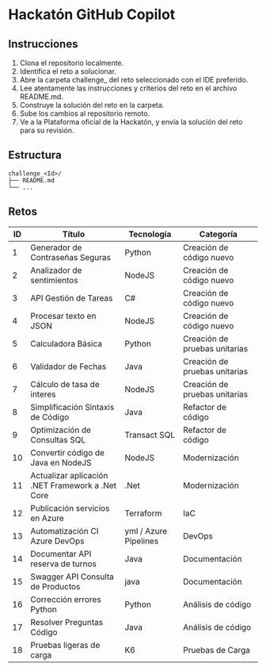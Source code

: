 # Hackatón GitHub Copilot

## Instrucciones
1. Clona el repositorio localmente.
2. Identifica el reto a solucionar.
3. Abre la carpeta challenge_<id> del reto seleccionado con el IDE preferido.
4. Lee atentamente las instrucciones y criterios del reto en el archivo README.md.
5. Construye la solución del reto en la carpeta.
6. Sube los cambios al repositorio remoto.
7. Ve a la Plataforma oficial de la Hackatón, y envía la solución del reto para su revisión.

## Estructura
```
challenge_<Id>/
├── README.md
└── ...
```

## Retos

| ID | Título | Tecnología | Categoría |
| --- | --- | --- | --- |
| 1 | Generador de Contraseñas Seguras | Python | Creación de código nuevo |
| 2 | Analizador de sentimientos | NodeJS | Creación de código nuevo |
| 3 | API Gestión de Tareas | C# | Creación de código nuevo |
| 4 | Procesar texto en JSON | NodeJS | Creación de código nuevo |
| 5 | Calculadora Básica | Python | Creación de pruebas unitarias |
| 6 | Validador de Fechas | Java | Creación de pruebas unitarias |
| 7 | Cálculo de tasa de interes | NodeJS | Creación de pruebas unitarias |
| 8 | Simplificación Sintaxis de Código | Java | Refactor de código |
| 9 | Optimización de Consultas SQL | Transact SQL | Refactor de código |
| 10 | Convertir código de Java en NodeJS | NodeJS | Modernización |
| 11 | Actualizar aplicación .NET Framework a .Net Core | .Net | Modernización |
| 12 | Publicación servicios en Azure | Terraform | IaC |
| 13 | Automatización CI Azure DevOps | yml / Azure Pipelines | DevOps |
| 14 | Documentar API reserva de turnos | Java | Documentación |
| 15 | Swagger API Consulta de Productos | java | Documentación |
| 16 | Corrección errores Python | Python | Análisis de código |
| 17 | Resolver Preguntas Código | Java | Análisis de código |
| 18 | Pruebas ligeras de carga | K6 | Pruebas de Carga |
